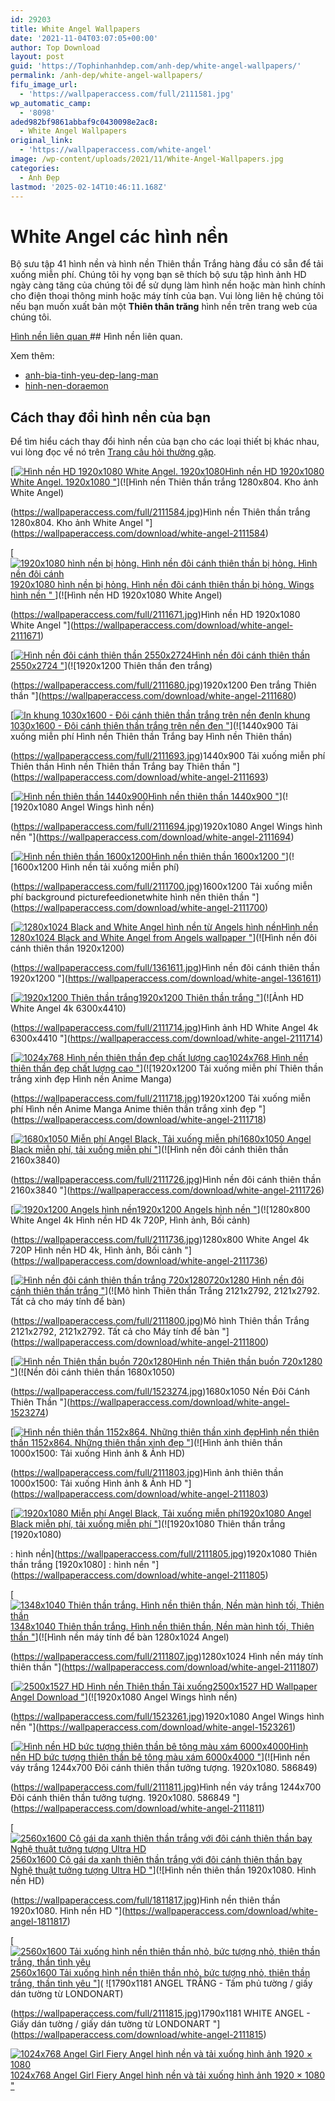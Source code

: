 ```yaml
---
id: 29203
title: White Angel Wallpapers
date: '2021-11-04T03:07:05+00:00'
author: Top Download
layout: post
guid: 'https://Tophinhanhdep.com/anh-dep/white-angel-wallpapers/'
permalink: /anh-dep/white-angel-wallpapers/
fifu_image_url:
  - 'https://wallpaperaccess.com/full/2111581.jpg'
wp_automatic_camp:
  - '8098'
aded982bf9861abbaf9c0430098e2ac8:
  - White Angel Wallpapers
original_link:
  - 'https://wallpaperaccess.com/white-angel'
image: /wp-content/uploads/2021/11/White-Angel-Wallpapers.jpg
categories:
  - Ảnh Đẹp
lastmod: '2025-02-14T10:46:11.168Z'
---
```

# White Angel các hình nền

Bộ sưu tập 41 hình nền và hình nền Thiên thần Trắng hàng đầu có sẵn để tải xuống miễn phí. Chúng tôi hy vọng bạn sẽ thích bộ sưu tập hình ảnh HD ngày càng tăng của chúng tôi để sử dụng làm hình nền hoặc màn hình chính cho điện thoại thông minh hoặc máy tính của bạn. Vui lòng liên hệ chúng tôi nếu bạn muốn xuất bản một **Thiên thân trăng** hình nền trên trang web của chúng tôi.

[Hình nền liên quan ](#related) ## Hình nền liên quan.

   
 Xem thêm:

   
- [anh-bia-tinh-yeu-dep-lang-man](https://tophinhanhdep.com/anh-bia/anh-bia-tinh-yeu-dep-lang-man/)
- [hinh-nen-doraemon](https://tophinhanhdep.com/hinh-nen-dep/hinh-nen-doraemon/)

## Cách thay đổi hình nền của bạn

Để tìm hiểu cách thay đổi hình nền của bạn cho các loại thiết bị khác nhau, vui lòng đọc về nó trên [Trang câu hỏi thường gặp](https://tophinhanhdep.com/faq/).

  
[[![Hình nền HD 1920x1080 White Angel.  1920x1080](https://wallpaperaccess.com/full/2111581.jpg)Hình nền HD 1920x1080 White Angel. 1920x1080 "](https://wallpaperaccess.com/download/white-angel-2111581)](![Hình nền Thiên thần trắng 1280x804.  Kho ảnh White Angel)

(https://wallpaperaccess.com/full/2111584.jpg)Hình nền Thiên thần trắng 1280x804. Kho ảnh White Angel "](https://wallpaperaccess.com/download/white-angel-2111584)

[[![1920x1080 hình nền bị hỏng.  Hình nền đôi cánh thiên thần bị hỏng.  Hình nền đôi cánh](https://wallpaperaccess.com/full/2111588.jpg)1920x1080 hình nền bị hỏng. Hình nền đôi cánh thiên thần bị hỏng. Wings hình nền " ](https://wallpaperaccess.com/download/white-angel-2111588)](![Hình nền HD 1920x1080 White Angel)

(https://wallpaperaccess.com/full/2111671.jpg)Hình nền HD 1920x1080 White Angel "](https://wallpaperaccess.com/download/white-angel-2111671)

[[![Hình nền đôi cánh thiên thần 2550x2724](https://wallpaperaccess.com/full/2111679.jpg)Hình nền đôi cánh thiên thần 2550x2724 "](https://wallpaperaccess.com/download/white-angel-2111679)](![1920x1200 Thiên thần đen trắng)

(https://wallpaperaccess.com/full/2111680.jpg)1920x1200 Đen trắng Thiên thần "](https://wallpaperaccess.com/download/white-angel-2111680)

[[![In khung 1030x1600 - Đôi cánh thiên thần trắng trên nền đen](https://wallpaperaccess.com/full/1930547.jpg)In khung 1030x1600 - Đôi cánh thiên thần trắng trên nền đen "](https://wallpaperaccess.com/download/white-angel-1930547)](![1440x900 Tải xuống miễn phí Hình nền Thiên thần Trắng bay Hình nền Thiên thần)

(https://wallpaperaccess.com/full/2111693.jpg)1440x900 Tải xuống miễn phí Thiên thần Hình nền Thiên thần Trắng bay Thiên thần "](https://wallpaperaccess.com/download/white-angel-2111693)

[[![Hình nền thiên thần 1440x900](https://wallpaperaccess.com/full/292309.jpg)Hình nền thiên thần 1440x900 "](https://wallpaperaccess.com/download/white-angel-292309)](![1920x1080 Angel Wings hình nền)

(https://wallpaperaccess.com/full/2111694.jpg)1920x1080 Angel Wings hình nền "](https://wallpaperaccess.com/download/white-angel-2111694)

[[![Hình nền thiên thần 1600x1200](https://wallpaperaccess.com/full/2111699.jpg)Hình nền thiên thần 1600x1200 "](https://wallpaperaccess.com/download/white-angel-2111699)](![1600x1200 Hình nền tải xuống miễn phí)

(https://wallpaperaccess.com/full/2111700.jpg)1600x1200 Tải xuống miễn phí background picturefeedionetwhite hình nền thiên thần "](https://wallpaperaccess.com/download/white-angel-2111700)

[[![1280x1024 Black and White Angel hình nền từ Angels hình nền](https://wallpaperaccess.com/full/2111702.jpg)Hình nền 1280x1024 Black and White Angel from Angels wallpaper "](https://wallpaperaccess.com/download/white-angel-2111702)](![Hình nền đôi cánh thiên thần 1920x1200)

(https://wallpaperaccess.com/full/1361611.jpg)Hình nền đôi cánh thiên thần 1920x1200 "](https://wallpaperaccess.com/download/white-angel-1361611)

[[![1920x1200 Thiên thần trắng](https://wallpaperaccess.com/full/2111708.jpg)1920x1200 Thiên thần trắng "](https://wallpaperaccess.com/download/white-angel-2111708)](![Ảnh HD White Angel 4k 6300x4410)

(https://wallpaperaccess.com/full/2111714.jpg)Hình ảnh HD White Angel 4k 6300x4410 "](https://wallpaperaccess.com/download/white-angel-2111714)

[[![1024x768 Hình nền thiên thần đẹp chất lượng cao](https://wallpaperaccess.com/full/292215.jpg)1024x768 Hình nền thiên thần đẹp chất lượng cao "](https://wallpaperaccess.com/download/white-angel-292215)](![1920x1200 Tải xuống miễn phí Thiên thần trắng xinh đẹp Hình nền Anime Manga)

(https://wallpaperaccess.com/full/2111718.jpg)1920x1200 Tải xuống miễn phí Hình nền Anime Manga Anime thiên thần trắng xinh đẹp "](https://wallpaperaccess.com/download/white-angel-2111718)

[[![1680x1050 Miễn phí Angel Black, Tải xuống miễn phí](https://wallpaperaccess.com/full/2111722.jpg)1680x1050 Angel Black miễn phí, tải xuống miễn phí "](https://wallpaperaccess.com/download/white-angel-2111722)](![Hình nền đôi cánh thiên thần 2160x3840)

(https://wallpaperaccess.com/full/2111726.jpg)Hình nền đôi cánh thiên thần 2160x3840 "](https://wallpaperaccess.com/download/white-angel-2111726)

[[![1920x1200 Angels hình nền](https://wallpaperaccess.com/full/2111730.jpg)1920x1200 Angels hình nền "](https://wallpaperaccess.com/download/white-angel-2111730)](![1280x800 White Angel 4k Hình nền HD 4k 720P, Hình ảnh, Bối cảnh)

(https://wallpaperaccess.com/full/2111736.jpg)1280x800 White Angel 4k 720P Hình nền HD 4k, Hình ảnh, Bối cảnh "](https://wallpaperaccess.com/download/white-angel-2111736)

[[![Hình nền đôi cánh thiên thần trắng 720x1280](https://wallpaperaccess.com/full/2111739.jpg)720x1280 Hình nền đôi cánh thiên thần trắng "](https://wallpaperaccess.com/download/white-angel-2111739)](![Mô hình Thiên thần Trắng 2121x2792, 2121x2792.  Tất cả cho máy tính để bàn)

(https://wallpaperaccess.com/full/2111800.jpg)Mô hình Thiên thần Trắng 2121x2792, 2121x2792. Tất cả cho Máy tính để bàn "](https://wallpaperaccess.com/download/white-angel-2111800)

[[![Hình nền Thiên thần buồn 720x1280](https://wallpaperaccess.com/full/1579261.jpg)Hình nền Thiên thần buồn 720x1280 "](https://wallpaperaccess.com/download/white-angel-1579261)](![Nền đôi cánh thiên thần 1680x1050)

(https://wallpaperaccess.com/full/1523274.jpg)1680x1050 Nền Đôi Cánh Thiên Thần "](https://wallpaperaccess.com/download/white-angel-1523274)

[[![Hình nền thiên thần 1152x864.  Những thiên thần xinh đẹp](https://wallpaperaccess.com/full/2111802.jpg)Hình nền thiên thần 1152x864. Những thiên thần xinh đẹp "](https://wallpaperaccess.com/download/white-angel-2111802)](![Hình ảnh thiên thần 1000x1500: Tải xuống Hình ảnh & Ảnh HD)

(https://wallpaperaccess.com/full/2111803.jpg)Hình ảnh thiên thần 1000x1500: Tải xuống Hình ảnh &amp; Ảnh HD "](https://wallpaperaccess.com/download/white-angel-2111803)

[[![1920x1080 Miễn phí Angel Black, Tải xuống miễn phí](https://wallpaperaccess.com/full/2111804.jpg)1920x1080 Angel Black miễn phí, tải xuống miễn phí "](https://wallpaperaccess.com/download/white-angel-2111804)](![1920x1080 Thiên thần trắng [1920x1080)

 : hình nền](https://wallpaperaccess.com/full/2111805.jpg)1920x1080 Thiên thần trắng \[1920x1080\] : hình nền "](https://wallpaperaccess.com/download/white-angel-2111805)

[[![1348x1040 Thiên thần trắng.  Hình nền thiên thần, Nền màn hình tối, Thiên thần](https://wallpaperaccess.com/full/2111806.jpg)1348x1040 Thiên thần trắng. Hình nền thiên thần, Nền màn hình tối, Thiên thần "](https://wallpaperaccess.com/download/white-angel-2111806)](![Hình nền máy tính để bàn 1280x1024 Angel)

(https://wallpaperaccess.com/full/2111807.jpg)1280x1024 Hình nền máy tính thiên thần "](https://wallpaperaccess.com/download/white-angel-2111807)

[[![2500x1527 HD Hình nền Thiên thần Tải xuống](https://wallpaperaccess.com/full/2111808.jpg)2500x1527 HD Wallpaper Angel Download "](https://wallpaperaccess.com/download/white-angel-2111808)](![1920x1080 Angel Wings hình nền)

(https://wallpaperaccess.com/full/1523261.jpg)1920x1080 Angel Wings hình nền "](https://wallpaperaccess.com/download/white-angel-1523261)

[[![Hình nền HD bức tượng thiên thần bê tông màu xám 6000x4000](https://wallpaperaccess.com/full/2111810.jpg)Hình nền HD bức tượng thiên thần bê tông màu xám 6000x4000 "](https://wallpaperaccess.com/download/white-angel-2111810)](![Hình nền váy trắng 1244x700 Đôi cánh thiên thần tưởng tượng.  1920x1080.  586849)

(https://wallpaperaccess.com/full/2111811.jpg)Hình nền váy trắng 1244x700 Đôi cánh thiên thần tưởng tượng. 1920x1080. 586849 "](https://wallpaperaccess.com/download/white-angel-2111811)

[[![2560x1600 Cô gái da xanh thiên thần trắng với đôi cánh thiên thần bay Nghệ thuật tưởng tượng Ultra HD](https://wallpaperaccess.com/full/2111812.jpg)2560x1600 Cô gái da xanh thiên thần trắng với đôi cánh thiên thần bay Nghệ thuật tưởng tượng Ultra HD "](https://wallpaperaccess.com/download/white-angel-2111812)](![Hình nền thiên thần 1920x1080.  Hình nền HD)

(https://wallpaperaccess.com/full/1811817.jpg)Hình nền thiên thần 1920x1080. Hình nền HD "](https://wallpaperaccess.com/download/white-angel-1811817)

[[![2560x1600 Tải xuống hình nền thiên thần nhỏ, bức tượng nhỏ, thiên thần trắng, thần tình yêu](https://wallpaperaccess.com/full/2111814.jpg)2560x1600 Tải xuống hình nền thiên thần nhỏ, bức tượng nhỏ, thiên thần trắng, thần tình yêu "](https://wallpaperaccess.com/download/white-angel-2111814)]( ![1790x1181 ANGEL TRẮNG - Tấm phủ tường / giấy dán tường từ LONDONART)

(https://wallpaperaccess.com/full/2111815.jpg)1790x1181 WHITE ANGEL - Giấy dán tường / giấy dán tường từ LONDONART "](https://wallpaperaccess.com/download/white-angel-2111815)

[![1024x768 Angel Girl Fiery Angel hình nền và tải xuống hình ảnh 1920 × 1080](https://wallpaperaccess.com/full/2111816.jpg)1024x768 Angel Girl Fiery Angel hình nền và tải xuống hình ảnh 1920 × 1080 "](https://wallpaperaccess.com/download/white-angel-2111816)
